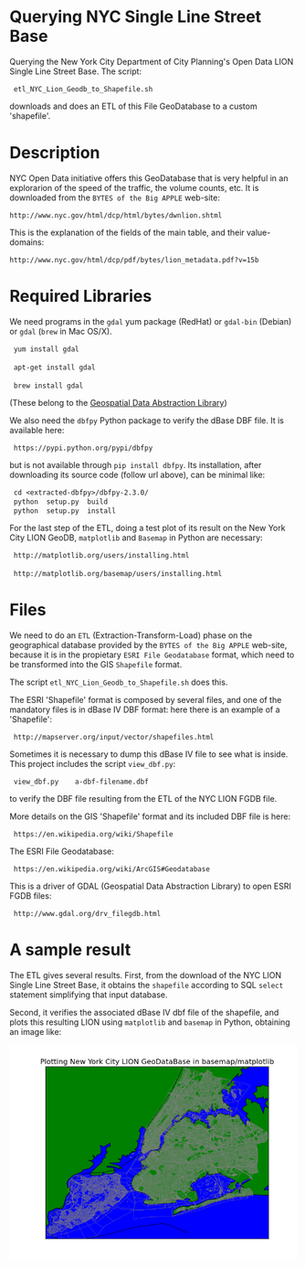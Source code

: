 # Querying NYC Single Line Street Base

Querying the New York City Department of City Planning's Open Data LION
Single Line Street Base. The script:

     etl_NYC_Lion_Geodb_to_Shapefile.sh

downloads and does an ETL of this File GeoDatabase to a custom 'shapefile'.

# Description

NYC Open Data initiative offers this GeoDatabase that is very helpful in
an explorarion of the speed of the traffic, the volume counts, etc. It is
downloaded from the `BYTES of the Big APPLE` web-site:

    http://www.nyc.gov/html/dcp/html/bytes/dwnlion.shtml

This is the explanation of the fields of the main table, and their
value-domains:

    http://www.nyc.gov/html/dcp/pdf/bytes/lion_metadata.pdf?v=15b

# Required Libraries

We need programs in the `gdal` yum package (RedHat) or `gdal-bin` (Debian)
or `gdal` (`brew` in Mac OS/X).

     yum install gdal
     
     apt-get install gdal
     
     brew install gdal

(These belong to the [Geospatial Data Abstraction Library](http://www.gdal.org/))

We also need the `dbfpy` Python package to verify the dBase DBF file. It
is available here:

     https://pypi.python.org/pypi/dbfpy

but is not available through `pip install dbfpy`. Its installation, after
downloading its source code (follow url above), can be minimal like:

     cd <extracted-dbfpy>/dbfpy-2.3.0/
     python  setup.py  build
     python  setup.py  install

For the last step of the ETL, doing a test plot of its result on the
New York City LION GeoDB, `matplotlib` and `Basemap` in Python are
necessary:

     http://matplotlib.org/users/installing.html

     http://matplotlib.org/basemap/users/installing.html

# Files

We need to do an `ETL` (Extraction-Transform-Load) phase on the geographical
database provided by the `BYTES of the Big APPLE` web-site, because it is in
the propietary `ESRI File Geodatabase` format, which need to be transformed
into the GIS `Shapefile` format.

The script `etl_NYC_Lion_Geodb_to_Shapefile.sh` does this.

The ESRI 'Shapefile' format is composed by several files, and one of the
mandatory files is in dBase IV DBF format: here there is an example of a
'Shapefile':

     http://mapserver.org/input/vector/shapefiles.html

Sometimes it is necessary to dump this dBase IV file to see what is inside.
This project includes the script `view_dbf.py`:

     view_dbf.py    a-dbf-filename.dbf

to verify the DBF file resulting from the ETL of the NYC LION FGDB file.

More details on the GIS 'Shapefile' format and its included DBF file is here:

     https://en.wikipedia.org/wiki/Shapefile

The ESRI File Geodatabase:

     https://en.wikipedia.org/wiki/ArcGIS#Geodatabase

This is a driver of GDAL (Geospatial Data Abstraction Library) to open ESRI
FGDB files:

     http://www.gdal.org/drv_filegdb.html

# A sample result

The ETL gives several results. First, from the download of the NYC LION
Single Line Street Base, it obtains the `shapefile` according to SQL
`select` statement simplifying that input database.

Second, it verifies the associated dBase IV dbf file of the shapefile,
and plots this resulting LION using `matplotlib` and `basemap` in Python,
obtaining an image like:

![sample New York City LION plot using matplotlib and basemap](/a_result_NYC_LION_matplotlib_basemap.png?raw=true "sample New York City LION plot using matplotlib and basemap")

